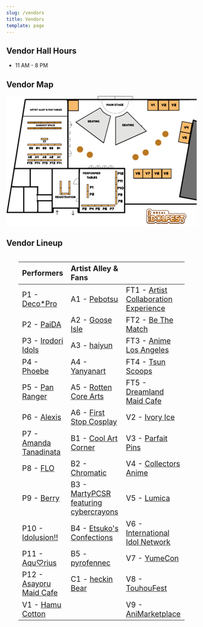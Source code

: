 ```yaml
---
slug: /vendors
title: Vendors
template: page
---
```

## Vendor Hall Hours

* 11 AM - 8 PM

## Vendor Map

![Map](/images/vendor-map.png)

## Vendor Lineup

<div style="font-size: 140%; display: flex; flex-direction:column; padding: 0 32px; text-align: left;">

| Performers | Artist Alley & Fans |  |
| --------- | ------------------ | -------- |
| P1 - <a href="https://scidolfest.com/performers/deco*pro">Deco*Pro</a> | A1 - <a href="https://pebotsu.carrd.co/">Pebotsu</a> | FT1 - <a href="https://www.artcollabexp.com/">Artist Collaboration Experience</a> |
| P2 - <a href="https://scidolfest.com/performers/paida">PaiDA</a> | A2 - <a href="https://gooseisle.carrd.co/">Goose Isle</a> | FT2 - <a href="https://bethematch.org/">Be The Match</a> |
| P3 - <a href="https://scidolfest.com/performers/irodoriidols">Irodori Idols</a> | A3 - <a href="https://haiyun.moe/">haiyun</a> | FT3 - <a href="https://animelosangeles.org/">Anime Los Angeles</a> |
| P4 - <a href="https://scidolfest.com/performers/phoebe">Phoebe</a> | A4 - <a href="https://yanyanart.carrd.co/">Yanyanart</a> | FT4 - <a href="https://tsunscoops.com/">Tsun Scoops</a> |
| P5 - <a href="https://scidolfest.com/performers/panranger">Pan Ranger</a> | A5 - <a href="https://www.instagram.com/rottencorearts/?hl=en">Rotten Core Arts</a> | FT5 - <a href="https://www.dreamlandmaidcafe.com/">Dreamland Maid Cafe</a> |
| P6 - <a href="https://scidolfest.com/performers/alexis">Alexis</a> | A6 - <a href="https://www.firststopcosplay.com/">First Stop Cosplay</a> | V2 - <a href="https://www.ivoryice.com/wp/">Ivory Ice</a> |
| P7 - <a href="https://scidolfest.com/performers/amandatanadinata">Amanda Tanadinata</a> | B1 - <a href="https://www.coolart.store/">Cool Art Corner</a> | V3 - <a href="https://parfaitpins.carrd.co/">Parfait Pins</a> |
| P8 - <a href="https://scidolfest.com/performers/flo">FLO</a> | B2 - <a href="https://www.wearchromatic.com/">Chromatic</a> | V4 - <a href="https://www.collectorsanime.com/">Collectors Anime</a> |
| P9 - <a href="https://scidolfest.com/performers/berry">Berry</a> | B3 - <a href="https://www.martypcsr.com/">MartyPCSR featuring cybercrayons</a> | V5 - <a href="https://lumicausa.com/">Lumica</a> |
| P10 - <a href="https://scidolfest.com/performers/idolusion!!">Idolusion!!</a> | B4 - <a href="https://kofuwabunnii.carrd.co/">Etsuko's Confections</a> | V6 - <a href="https://intlidol.net/">International Idol Network</a> |
| P11 - <a href="https://scidolfest.com/performers/aqu%E2%99%A1rius">Aqu♡rius</a> | B5 - <a href="https://instagram.com/pyrofennec">pyrofennec</a> | V7 - <a href="https://yumeconusa.com/">YumeCon</a> |
| P12 - <a href="https://scidolfest.com/performers/asayorumaidcafe">Asayoru Maid Cafe</a> | C1 - <a href="https://linktr.ee/heckinBear">heckin Bear</a> | V8 - <a href="https://www.touhoufest.org/">TouhouFest</a> |
| V1 - <a href="https://scidolfest.com/performers/hamucotton">Hamu Cotton</a> |  | V9 - <a href="https://www.animarketplace.org/">AniMarketplace</a> |

</div>